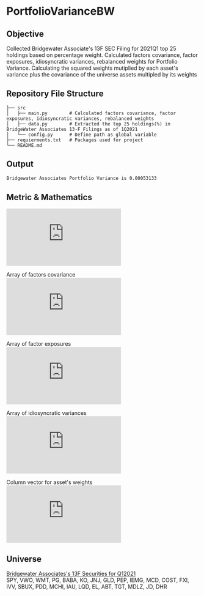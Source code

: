 # PortfolioVarianceBW

## Objective
Collected Bridgewater Associate's 13F SEC Filing for 2021Q1 top 25 holdings based on percentage weight.  Calculated factors covariance, factor exposures, idiosyncratic variances, rebalanced weights for Portfolio Variance. Calculating the squared weights mutiplied by each asset's variance plus the covariance of the universe assets multipled by its weights

## Repository File Structure
    ├── src          
    │   ├── main.py        # Calculated factors covariance, factor exposures, idiosyncratic variances, rebalanced weights
    │   ├── data.py        # Extracted the top 25 holdings(%) in BridgeWater Associates 13-F Filings as of 1Q2021
    │   └── config.py      # Define path as global variable
    ├── requierments.txt   # Packages used for project
    └── README.md
    
## Output
```bash
Bridgewater Associates Portfolio Variance is 0.00053133
```

## Metric & Mathematics
![](https://latex.codecogs.com/gif.latex?%5Cdpi%7B120%7D%20%5CLARGE%20Portfolio%20Variance%20%3D%20%5Cmathbf%7BW%5E%7BT%7D%28BFB%5E%7BT%7D&plus;%20S%29W%7D)

Array of factors covariance\
![](https://latex.codecogs.com/gif.latex?%5Cdpi%7B120%7D%20%5CLARGE%20%5Cmathbf%7BF%7D%20%3D%20%5Cbigl%28%5Cbegin%7Bsmallmatrix%7D%20Var%28f_%7B1%7D%29%20%26%20Cov%28f_%7B1%7D%2C%20f_%7Bn%7D%29%5C%5C%20Cov%28f_%7Bn%7D%2C%20f_%7B1%7D%20%26%20Var%28f_%7Bn%7D%29%20%5Cend%7Bsmallmatrix%7D%5Cbigr%29)

Array of factor exposures\
![](https://latex.codecogs.com/gif.latex?%5Cdpi%7B120%7D%20%5CLARGE%20%5Cmathbf%7BB%5Cemph%7B%7D%7D%20%3D%20%5Cbigl%28%5Cbegin%7Bsmallmatrix%7D%20%5Cbeta%20_%7B1%2C1%7D%2C%20%26%20%5Cbeta%20_%7B1%2Cn%7D%5C%5C%20%5Cbeta%20_%7Bn%2C1%7D%2C%20%26%20%5Cbeta%20_%7Bn%2Cn%7D%20%5Cend%7Bsmallmatrix%7D%5Cbigr%29)

Array of idiosyncratic variances\
![](https://latex.codecogs.com/gif.latex?%5Cdpi%7B120%7D%20%5CLARGE%20%5Cmathbf%7BS%7D%20%3D%20%5Cbigl%28%5Cbegin%7Bsmallmatrix%7D%20Var%28s_%7Bi%7D%29%20%26%200%5C%5C%200%20%26%20Var%28s_%7Bj%7D%29%20%5Cend%7Bsmallmatrix%7D%5Cbigr%29)

Column vector for asset's weights\
![](https://latex.codecogs.com/gif.latex?%5Cdpi%7B120%7D%20%5CLARGE%20%5Cmathbf%7BW%7D%20%3D%20%5Cbinom%7Bw_%7B1%7D%7D%7Bw_%7Bn%7D%7D)

## Universe
[Bridgewater Associates's 13F Securities for Q12021](https://whalewisdom.com/filer/bridgewater-associates-inc#tabholdings_tab_link)\
SPY, VWO, WMT, PG, BABA, KO, JNJ, GLD, PEP, IEMG, MCD, COST, FXI, IVV, SBUX, PDD, MCHI, IAU, LQD, EL, ABT, TGT, MDLZ, JD, DHR
